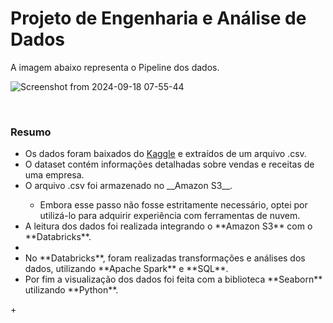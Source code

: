 <h1>Projeto de Engenharia e Análise de Dados</h1>
<p>A imagem abaixo representa o Pipeline dos dados.</p>

![Screenshot from 2024-09-18 07-55-44](https://github.com/user-attachments/assets/9aed1e49-c3e5-421b-952c-3c6574800aaf)

<br>
<h3>Resumo</h3>
<ul>
  <li>Os dados foram baixados do <a href="https://www.kaggle.com/datasets/abdullah0a/retail-sales-data-with-seasonal-trends-and-marketing">Kaggle</a> e extraídos de um arquivo .csv.</li>
  <li>O dataset contém informações detalhadas sobre vendas e receitas de uma empresa.</li>
  <li>O arquivo .csv foi armazenado no __Amazon S3__.</li>
    <ul>
      <li>Embora esse passo não fosse estritamente necessário, optei por utilizá-lo para adquirir experiência com ferramentas de nuvem.</li>
    </ul>
  <li>A leitura dos dados foi realizada integrando o **Amazon S3** com o **Databricks**.<li>
  <li>No **Databricks**, foram realizadas transformações e análises dos dados, utilizando **Apache Spark** e **SQL**.</li>
    <li>Por fim a visualização dos dados foi feita com a biblioteca **Seaborn** utilizando **Python**.</li>
</ul>+
